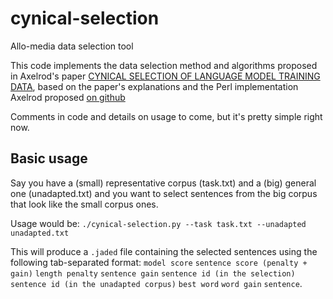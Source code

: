 # cynical-selection
Allo-media data selection tool

This code implements the data selection method and algorithms proposed in Axelrod's paper [CYNICAL SELECTION OF LANGUAGE MODEL TRAINING DATA](https://arxiv.org/pdf/1709.02279.pdf), based on the paper's explanations and the Perl implementation Axelrod proposed [on github](https://github.com/amittai/cynical)

Comments in code and details on usage to come, but it's pretty simple right now.

## Basic usage

Say you have a (small) representative corpus (task.txt) and a (big) general one (unadapted.txt) and you want to select sentences from the big corpus that look like the small corpus ones.

Usage would be:
`./cynical-selection.py --task task.txt --unadapted unadapted.txt`

This will produce a `.jaded` file containing the selected sentences using the following tab-separated format:
`model score` `sentence score (penalty + gain)` `length penalty` `sentence gain` `sentence id (in the selection)` `sentence id (in the unadapted corpus)` `best word` `word gain` `sentence`.
